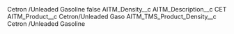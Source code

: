 <?xml version="1.0" encoding="UTF-8"?>
<CustomMetadata xmlns="http://soap.sforce.com/2006/04/metadata" xmlns:xsi="http://www.w3.org/2001/XMLSchema-instance" xmlns:xsd="http://www.w3.org/2001/XMLSchema">
    <label>Cetron /Unleaded Gasoline</label>
    <protected>false</protected>
    <values>
        <field>AITM_Density__c</field>
        <value xsi:nil="true"/>
    </values>
    <values>
        <field>AITM_Description__c</field>
        <value xsi:type="xsd:string">CET</value>
    </values>
    <values>
        <field>AITM_Product__c</field>
        <value xsi:type="xsd:string">Cetron/Unleaded Gaso</value>
    </values>
    <values>
        <field>AITM_TMS_Product_Density__c</field>
        <value xsi:type="xsd:string">Cetron /Unleaded Gasoline</value>
    </values>
</CustomMetadata>
